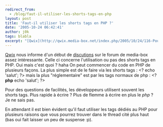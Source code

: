 ```yaml
---
redirect_from:
  - /blog/faut-il-utiliser-les-shorts-tags-en-php
layout: post
title: 'Faut-il utiliser les shorts tags en PHP ?'
date: '2005-10-24 06:42:41'
author: j0k
tags: blabla
excerpt: "[Qwix](http://qwix.media-box.net/index.php/2005/10/24/116-PourquoiIlNeFautPasUtiliserLesShortOpenTagsDePhp) nous informe d'un début de [discutions](http://dreamweaver.media-box.net/index.php?showtopic=16865) sur le forum de media-box assez intéressante.     \nCelle ci concerne l'utilisation ou pas des shorts tags en PHP.   Oui mais c'est quoi      …"
---
```


[Qwix](http://qwix.media-box.net/index.php/2005/10/24/116-PourquoiIlNeFautPasUtiliserLesShortOpenTagsDePhp) nous informe d'un début de [discutions](http://dreamweaver.media-box.net/index.php?showtopic=16865) sur le forum de media-box assez intéressante.
Celle ci concerne l'utilisation ou pas des shorts tags en PHP.   Oui mais c'est quoi ? haha   On peut commencer du code en PHP de plusieurs façons. La plus simple est de le faire via les shorts tags : &lt;? echo 'salut'; ?&#62; mais la plus "réglementaire" est par les tags normaux de php : &lt;?**php** echo 'salut'; ?&#62;

Pour des questions de facilités, les développeurs utilisent souvent les shorts tags. Plus rapide à écrire ? Plus de flemme à écrire en plus le *php* ? Je ne sais pas.

En attendant il est bien évident qu'il faut utiliser les tags dédiés au PHP pour plusieurs raisons que vous pourrez trouver dans le thread cité plus haut (bas oui fait laisser un peu de suspense :p).
